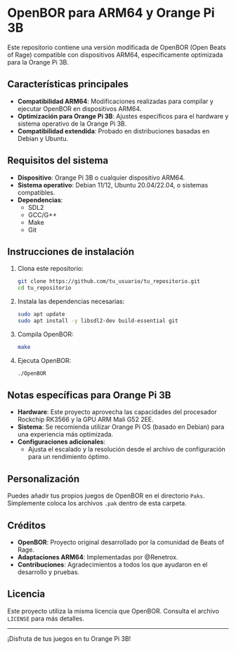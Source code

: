 # OpenBOR para ARM64 y Orange Pi 3B

Este repositorio contiene una versión modificada de OpenBOR (Open Beats of Rage) compatible con dispositivos ARM64, específicamente optimizada para la Orange Pi 3B.

## Características principales

- **Compatibilidad ARM64**: Modificaciones realizadas para compilar y ejecutar OpenBOR en dispositivos ARM64.
- **Optimización para Orange Pi 3B**: Ajustes específicos para el hardware y sistema operativo de la Orange Pi 3B.
- **Compatibilidad extendida**: Probado en distribuciones basadas en Debian y Ubuntu.

## Requisitos del sistema

- **Dispositivo**: Orange Pi 3B o cualquier dispositivo ARM64.
- **Sistema operativo**: Debian 11/12, Ubuntu 20.04/22.04, o sistemas compatibles.
- **Dependencias**:
  - SDL2
  - GCC/G++
  - Make
  - Git

## Instrucciones de instalación

1. Clona este repositorio:

   ```bash
   git clone https://github.com/tu_usuario/tu_repositorio.git
   cd tu_repositorio
   ```

2. Instala las dependencias necesarias:

   ```bash
   sudo apt update
   sudo apt install -y libsdl2-dev build-essential git
   ```

3. Compila OpenBOR:

   ```bash
   make
   ```

4. Ejecuta OpenBOR:

   ```bash
   ./OpenBOR
   ```

## Notas específicas para Orange Pi 3B

- **Hardware**: Este proyecto aprovecha las capacidades del procesador Rockchip RK3566 y la GPU ARM Mali G52 2EE.
- **Sistema**: Se recomienda utilizar Orange Pi OS (basado en Debian) para una experiencia más optimizada.
- **Configuraciones adicionales**:
  - Ajusta el escalado y la resolución desde el archivo de configuración para un rendimiento óptimo.

## Personalización

Puedes añadir tus propios juegos de OpenBOR en el directorio `Paks`. Simplemente coloca los archivos `.pak` dentro de esta carpeta.

## Créditos

- **OpenBOR**: Proyecto original desarrollado por la comunidad de Beats of Rage.
- **Adaptaciones ARM64**: Implementadas por @Renetrox.
- **Contribuciones**: Agradecimientos a todos los que ayudaron en el desarrollo y pruebas.

## Licencia

Este proyecto utiliza la misma licencia que OpenBOR. Consulta el archivo `LICENSE` para más detalles.

---

¡Disfruta de tus juegos en tu Orange Pi 3B!

